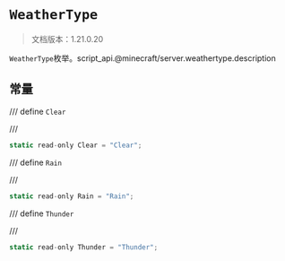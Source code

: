# `WeatherType`

> 文档版本：1.21.0.20

`WeatherType`枚举。script_api.@minecraft/server.weathertype.description

## 常量

/// define
`Clear`


///

```js
static read-only Clear = "Clear";
```


/// define
`Rain`


///

```js
static read-only Rain = "Rain";
```


/// define
`Thunder`


///

```js
static read-only Thunder = "Thunder";
```

